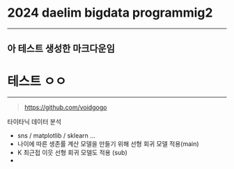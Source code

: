 # 2024 daelim bigdata programmig2 
---
## 아 테스트 생성한 마크다운임
# 테스트 ㅇㅇ
---
> https://github.com/voidgogo

타이타닉 데이터 분석
- sns / matplotlib / sklearn ...
- 나이에 따른 생존률 계산 모델을 만들기 위해 선형 회귀 모델 적용(main)
- K 최근접 이웃 선형 회귀 모델도 적용 (sub)
- 